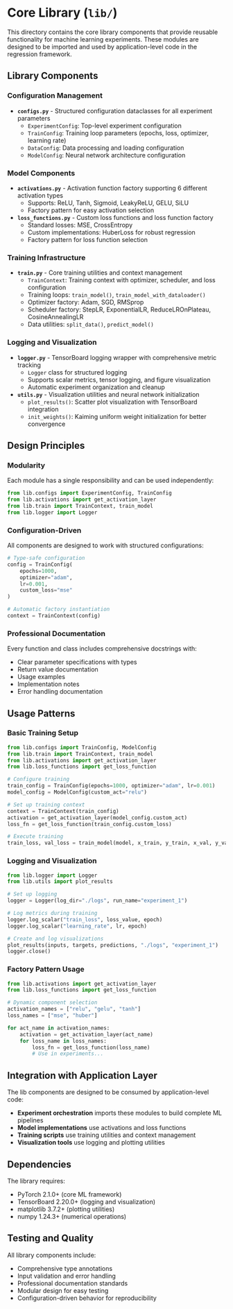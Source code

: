 # Core Library (`lib/`)

This directory contains the core library components that provide reusable functionality for machine learning experiments. These modules are designed to be imported and used by application-level code in the regression framework.

## Library Components

### Configuration Management
- **`configs.py`** - Structured configuration dataclasses for all experiment parameters
  - `ExperimentConfig`: Top-level experiment configuration
  - `TrainConfig`: Training loop parameters (epochs, loss, optimizer, learning rate)
  - `DataConfig`: Data processing and loading configuration
  - `ModelConfig`: Neural network architecture configuration

### Model Components
- **`activations.py`** - Activation function factory supporting 6 different activation types
  - Supports: ReLU, Tanh, Sigmoid, LeakyReLU, GELU, SiLU
  - Factory pattern for easy activation selection
- **`loss_functions.py`** - Custom loss functions and loss function factory
  - Standard losses: MSE, CrossEntropy
  - Custom implementations: HuberLoss for robust regression
  - Factory pattern for loss function selection

### Training Infrastructure
- **`train.py`** - Core training utilities and context management
  - `TrainContext`: Training context with optimizer, scheduler, and loss configuration
  - Training loops: `train_model()`, `train_model_with_dataloader()`
  - Optimizer factory: Adam, SGD, RMSprop
  - Scheduler factory: StepLR, ExponentialLR, ReduceLROnPlateau, CosineAnnealingLR
  - Data utilities: `split_data()`, `predict_model()`

### Logging and Visualization
- **`logger.py`** - TensorBoard logging wrapper with comprehensive metric tracking
  - `Logger` class for structured logging
  - Supports scalar metrics, tensor logging, and figure visualization
  - Automatic experiment organization and cleanup
- **`utils.py`** - Visualization utilities and neural network initialization
  - `plot_results()`: Scatter plot visualization with TensorBoard integration
  - `init_weights()`: Kaiming uniform weight initialization for better convergence

## Design Principles

### Modularity
Each module has a single responsibility and can be used independently:
```python
from lib.configs import ExperimentConfig, TrainConfig
from lib.activations import get_activation_layer
from lib.train import TrainContext, train_model
from lib.logger import Logger
```

### Configuration-Driven
All components are designed to work with structured configurations:
```python
# Type-safe configuration
config = TrainConfig(
    epochs=1000,
    optimizer="adam",
    lr=0.001,
    custom_loss="mse"
)

# Automatic factory instantiation
context = TrainContext(config)
```

### Professional Documentation
Every function and class includes comprehensive docstrings with:
- Clear parameter specifications with types
- Return value documentation
- Usage examples
- Implementation notes
- Error handling documentation

## Usage Patterns

### Basic Training Setup
```python
from lib.configs import TrainConfig, ModelConfig
from lib.train import TrainContext, train_model
from lib.activations import get_activation_layer
from lib.loss_functions import get_loss_function

# Configure training
train_config = TrainConfig(epochs=1000, optimizer="adam", lr=0.001)
model_config = ModelConfig(custom_act="relu")

# Set up training context
context = TrainContext(train_config)
activation = get_activation_layer(model_config.custom_act)
loss_fn = get_loss_function(train_config.custom_loss)

# Execute training
train_loss, val_loss = train_model(model, x_train, y_train, x_val, y_val, context)
```

### Logging and Visualization
```python
from lib.logger import Logger
from lib.utils import plot_results

# Set up logging
logger = Logger(log_dir="./logs", run_name="experiment_1")

# Log metrics during training
logger.log_scalar("train_loss", loss_value, epoch)
logger.log_scalar("learning_rate", lr, epoch)

# Create and log visualizations
plot_results(inputs, targets, predictions, "./logs", "experiment_1")
logger.close()
```

### Factory Pattern Usage
```python
from lib.activations import get_activation_layer
from lib.loss_functions import get_loss_function

# Dynamic component selection
activation_names = ["relu", "gelu", "tanh"]
loss_names = ["mse", "huber"]

for act_name in activation_names:
    activation = get_activation_layer(act_name)
    for loss_name in loss_names:
        loss_fn = get_loss_function(loss_name)
        # Use in experiments...
```

## Integration with Application Layer

The lib components are designed to be consumed by application-level code:

- **Experiment orchestration** imports these modules to build complete ML pipelines
- **Model implementations** use activations and loss functions
- **Training scripts** use training utilities and context management
- **Visualization tools** use logging and plotting utilities

## Dependencies

The library requires:
- PyTorch 2.1.0+ (core ML framework)
- TensorBoard 2.20.0+ (logging and visualization)
- matplotlib 3.7.2+ (plotting utilities)
- numpy 1.24.3+ (numerical operations)

## Testing and Quality

All library components include:
- Comprehensive type annotations
- Input validation and error handling
- Professional documentation standards
- Modular design for easy testing
- Configuration-driven behavior for reproducibility